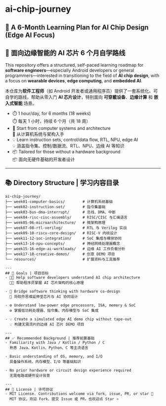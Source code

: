 # ai-chip-journey

## 🌟 A 6-Month Learning Plan for AI Chip Design (Edge AI Focus)  
## 🌟 面向边缘智能的 AI 芯片 6 个月自学路线

This repository offers a structured, self-paced learning roadmap for **software engineers**—especially Android developers or general programmers—interested in transitioning to the field of **AI chip design**, with a focus on **wearable devices**, **edge computing**, and **embedded AI**.

本仓库为**软件工程师**（如 Android 开发者或通用程序员）提供了一套系统化、可自学的路线，帮助从零入门 **AI 芯片设计**，特别面向 **可穿戴设备**、**边缘计算** 和 **嵌入式智能** 场景。

- ⏱️ 1 hour/day, for 6 months (18 weeks)  
  ⏱️ 每天 1 小时，持续 6 个月（共 18 周）
- 🧠 Start from computer systems and architecture  
  🧠 从计算机系统与架构入手
- 💡 Learn instruction sets, control/data flow, RTL, NPU, edge AI  
  💡 涵盖指令集、控制/数据流、RTL、NPU、边缘 AI 等知识
- 📦 Tailored for those without a hardware background  
  📦 面向无硬件基础的开发者设计

---

## 📚 Directory Structure | 学习内容目录

```text
ai-chip-journey/
├── week01-computer-basics/        # 计算机系统基础
├── week02-instruction-set/        # 指令集基础
├── week03-bus-dma-interrupt/      # 总线、DMA、中断
├── week04-risc-cisc-assembly/     # RISC/CISC 与汇编语言
├── week05-06-microarchitecture/   # 微架构原理
├── week07-08-rtl-verilog/         # RTL 与 Verilog 实战
├── week09-10-riscv-core-design/   # RISC-V 内核设计
├── week11-12-soc-integration/     # SoC 集成与模块协同
├── week13-14-npu-concepts/        # 神经网络处理器概念
├── week15-16-edge-ai-workloads/   # 边缘 AI 工作负载分析
├── week17-18-creative-demos/      # 创意 DEMO 项目
└── resources/                     # 扩展资料与工具推荐

---
## 🎯 Goals | 项目目标
- 👨‍💻 Help software developers understand AI chip architecture
  👨‍💻 帮助程序员掌握 AI 芯片架构的核心原理

- 🧠 Bridge software thinking with hardware co-design
  🧠 将软件思维延伸至芯片与 AI 协同设计

- ⚙️ Understand low-power edge processors, ISA, memory & SoC
  ⚙️ 掌握低功耗处理器、指令集、内存模型与 SoC 集成

- 💡 Create a simulated edge AI demo chip without tape-out
  💡 构建无需流片的边缘 AI 芯片 DEMO 项目

---
## ✅ Recommended Background | 推荐前置基础
- Familiarity with Java / Kotlin / Python / C
  熟悉 Java、Kotlin、Python、C 等主流语言

- Basic understanding of OS, memory, and I/O
  具备操作系统、内存模型、I/O 等基础知识

- No prior hardware or circuit design experience required
  无需电路或硬件设计背景

---
## 📄 License | 许可协议
- MIT License. Contributions welcome via fork, issue, PR, or star 🚀
  MIT 协议，欢迎 Fork、提交 Issue 或 PR，也欢迎点 Star ⭐️

